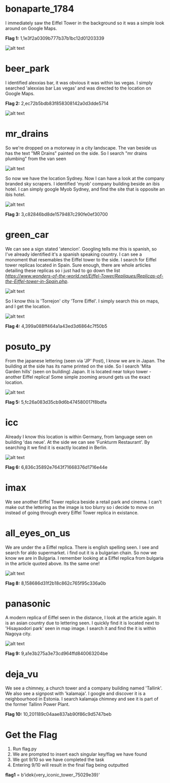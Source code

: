 # bonaparte_1784
I immediately saw the Eiffel Tower in the background so it was a simple look around on Google Maps. 

**Flag 1:** 1,1e3f2a0309b777b37b1bc12d01203339

![alt text](bonaparte_1784.png)


# beer_park
I identified alexxias bar, it was obvious it was within las vegas. I simply searched 'alexxias bar Las vegas' and was directed to the location on Google Maps.

**Flag 2:** 2,ec72b5bdb83f858308142a0d3dde5714

![alt text](beer_park.png)

# mr_drains
So we're dropped on a motorway in a city landscape. The van beside us has the text "MR Drains" painted on the side. So I search "mr drains plumbing" from the van seen

![alt text](van.png)

So now we have the location Sydney. Now I can have a look at the company branded sky scrapers. I identified 'myob' company building beside an ibis hotel. I can simply google Myob Sydney, and find the site that is opposite an ibis hotel. 

![alt text](mr_drains.png)

**Flag 3:** 3,c82846bd8de1579487c290fe0ef30700

# green_car
We can see a sign stated 'atencion'. Googling tells me this is spanish, so I've already identified it's a spanish speaking country. I can see a monoment that resemables the Eiffel tower to the side. I search for Eiffel tower replicas located in Spain. Sure enough, there are whole articles detailing these replicas so i just had to go down the list *https://www.wonders-of-the-world.net/Eiffel-Tower/Repliques/Replicas-of-the-Eiffel-tower-in-Spain.php*. 

![alt text](spain.png)

So I know this is 'Torrejon' city 'Torre Eiffel'. I simply search this on maps, and I get the location.

![alt text](green_car.png)

**Flag 4:** 4,399a088ff464a1a43ed3d6864c7f50b5

# posuto_py
From the japanese lettering (seen via 'JP' Post), I know we are in Japan. The building at the side has its name printed on the side. So I search 'Mita Garden hills' (seen on building) Japan. It is located near tokyo tower - another Eiffel replica! Some simple zooming around gets us the exact location.

![alt text](posuto_py.png)

**Flag 5:** 5,fc26a083d35cb9d6b474580017f8bdfa

# icc
Already I know this location is within Germany, from language seen on building 'das neue'. At the side we can see 'Funkturm Restaurant'. By searching it we find it is exactly located in Berlin. 

![alt text](icc.png)

**Flag 6:** 6,836c35892e7643f71668376d1716e44e

# imax
We see another Eiffel Tower replica beside a retail park and cinema. I can't make out the lettering as the image is too blurry so i decide to move on instead of going through every Eiffel Tower replica in existance.

# all_eyes_on_us
We are under the a Eiffel replica. There is english spelling seen. I see and search for aldo supermarket. i find out it is a bulgarian chain. So now we know we are in Bulgaria. I remember looking at a Eiffel replica from bulgaria in the article quoted above. Its the same one!

![alt text](all_eyes_on_us.png)

**Flag 8:** 8,158686d31f2b18c862c765f95c336a0b

# panasonic
A modern replica of Eiffel seen in the distance, I look at the article again. It is an asian country due to lettering seen. I quickly find it is located next to 'Hisayaodori park' seen in map image. I search it and find the it is within Nagoya city.

![alt text](panasonic.png)


**Flag 9:** 9,a1e3b275a3e73cd964ffd840063204be

# deja_vu
We see a chimney, a church tower and a company building named 'Tallink'. We also see a signpost with 'kalamaja'. I google and discover it is a neighbourhood in Estonia. I search kalamaja chimney and see it is part of the former Tallinn Power Plant. 

**Flag 10:** 10,201189c04aae837ab90f86c9d5747beb

# Get the Flag

1. Run flag.py
2. We are prompted to insert each singular key/flag we have found
3. We got 9/10 so we have completed the task
4. Entering 9/10 will result in the final flag being outputted 

**flag1** = b'idek{very_iconic_tower_75029e39}'